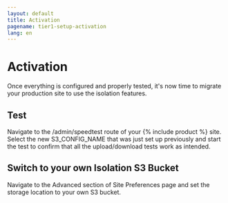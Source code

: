 ```yaml
---
layout: default
title: Activation
pagename: tier1-setup-activation
lang: en
---
```


# Activation

Once everything is configured and properly tested, it's now time to migrate your production site to use the isolation features.

## Test

Navigate to the /admin/speedtest route of your {% include product %} site. Select the new S3_CONFIG_NAME that was just set up previously and start the test to confirm that all the upload/download tests work as intended.

## Switch to your own Isolation S3 Bucket

Navigate to the Advanced section of Site Preferences page and set the storage location to your own S3 bucket.
